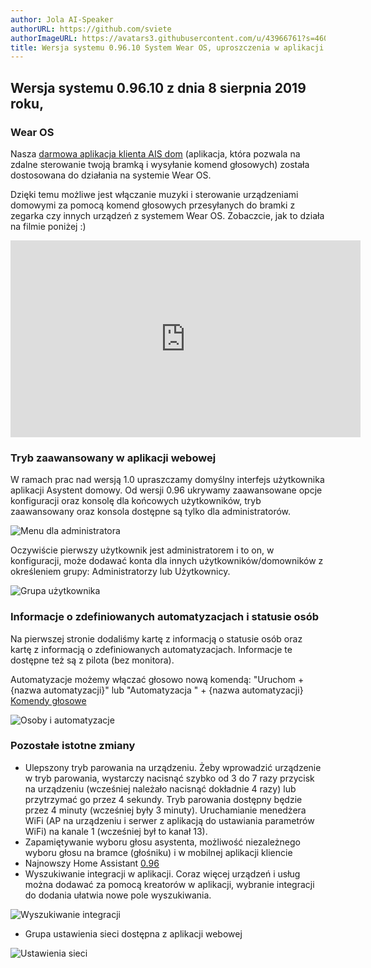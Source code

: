 ```yaml
---
author: Jola AI-Speaker
authorURL: https://github.com/sviete
authorImageURL: https://avatars3.githubusercontent.com/u/43966761?s=460&v=4
title: Wersja systemu 0.96.10 System Wear OS, uproszczenia w aplikacji
---
```


## Wersja systemu 0.96.10 z dnia 8 sierpnia 2019 roku,

### Wear OS

Nasza <a href="https://play.google.com/store/apps/details?id=pl.sviete.dom" target="_blank">darmowa aplikacja klienta AIS dom</a> (aplikacja, która pozwala na zdalne sterowanie twoją bramką i wysyłanie komend głosowych) została dostosowana do działania na systemie Wear OS.

Dzięki temu możliwe jest włączanie muzyki i sterowanie urządzeniami domowymi za pomocą komend głosowych przesyłanych do bramki z zegarka czy innych urządzeń z systemem Wear OS. Zobaczcie, jak to działa na filmie poniżej :)

<iframe width="560" height="315"  src="https://www.youtube.com/embed/_PY8FsPDQzA" frameborder="0" allowfullscreen></iframe>

<!--truncate-->

### Tryb zaawansowany w aplikacji webowej

W ramach prac nad wersją 1.0 upraszczamy domyślny interfejs użytkownika aplikacji Asystent domowy. Od wersji 0.96 ukrywamy zaawansowane opcje konfiguracji oraz konsolę dla końcowych użytkowników, tryb zaawansowany oraz konsola dostępne są tylko dla administratorów.


![Menu dla administratora](/img/en/blog/new_menu_for_admins.png)

Oczywiście pierwszy użytkownik jest administratorem i to on, w konfiguracji, może dodawać konta dla innych użytkowników/domowników z określeniem grupy: Administratorzy lub Użytkownicy.

![Grupa użytkownika](/img/en/blog/user_group.png)

### Informacje o zdefiniowanych automatyzacjach i statusie osób

Na pierwszej stronie dodaliśmy kartę z informacją o statusie osób oraz kartę z informacją o zdefiniowanych automatyzacjach.
Informacje te dostępne też są z pilota (bez monitora).

Automatyzacje możemy włączać głosowo nową komendą: "Uruchom + {nazwa automatyzacji}" lub "Automatyzacja " + {nazwa automatyzacji}
[Komendy głosowe](/docs/en/ais_app_assistent_commands.html#uruchamianie-automatyzacji)


![Osoby i automatyzacje](/img/en/blog/persons_and_automations.png)


### Pozostałe istotne zmiany

- Ulepszony tryb parowania na urządzeniu. Żeby wprowadzić urządzenie w tryb parowania, wystarczy nacisnąć szybko od 3 do 7 razy przycisk na urządzeniu (wcześniej należało nacisnąć dokładnie 4 razy) lub przytrzymać go przez 4 sekundy. Tryb parowania dostępny będzie przez 4 minuty (wcześniej były 3 minuty). Uruchamianie menedżera WiFi (AP na urządzeniu i serwer z aplikacją do ustawiania parametrów WiFi) na kanale 1 (wcześniej był to kanał 13).
- Zapamiętywanie wyboru głosu asystenta, możliwość niezależnego wyboru głosu na bramce (głośniku) i w mobilnej aplikacji kliencie
- Najnowszy Home Assistant <a href="https://www.home-assistant.io/blog/2019/07/17/release-96/" target="_blank">0.96</a>
- Wyszukiwanie integracji w aplikacji. Coraz więcej urządzeń i usług można dodawać za pomocą kreatorów w aplikacji, wybranie integracji do dodania ułatwia nowe pole wyszukiwania.

![Wyszukiwanie integracji](/img/en/blog/search_integration.png)

- Grupa ustawienia sieci dostępna z aplikacji webowej

![Ustawienia sieci](/img/en/blog/network_settings.png)
